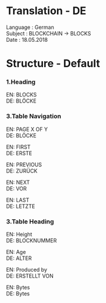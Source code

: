 # Translation - DE 
Language : German<br>
Subject : BLOCKCHAIN -> BLOCKS<br>
Date : 18.05.2018

# Structure - Default

### 1.Heading
EN: BLOCKS<br>
DE: BLÖCKE<br>

### 3.Table Navigation
EN: PAGE X OF Y<br>
DE: BLÖCKE<br>

EN: FIRST<br>
DE: ERSTE<br>

EN: PREVIOUS<br>
DE: ZURÜCK<br>

EN: NEXT<br>
DE: VOR<br>

EN: LAST<br>
DE: LETZTE<br>


### 3.Table Heading
EN: Height<br>
DE: BLOCKNUMMER<br>

EN: Age<br>
DE: ALTER<br>

EN: Produced by	<br>
DE: ERSTELLT VON<br>

EN: Bytes<br>
DE: Bytes<br>

